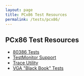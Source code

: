 ```yaml
---
layout: page
title: PCx86 Test Resources
permalink: /tests/pcx86/
---
```


PCx86 Test Resources
--------------------

* [80386 Tests](80386/)
* [TestMonitor Support](testmon/)
* [Trace Utility](trace/)
* [VGA "Black Book" Tests](vga/)
